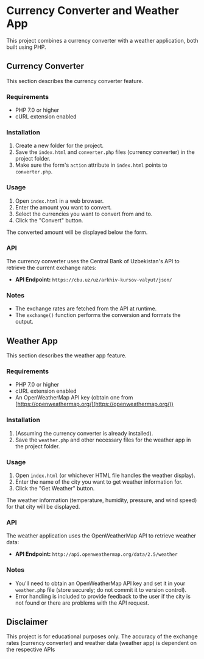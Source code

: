 # Currency Converter and Weather App

This project combines a currency converter with a weather application, both built using PHP.

## Currency Converter

This section describes the currency converter feature.

### Requirements

- PHP 7.0 or higher
- cURL extension enabled

### Installation

1. Create a new folder for the project.
2. Save the `index.html` and `converter.php` files (currency converter) in the project folder.
3. Make sure the form's `action` attribute in `index.html` points to `converter.php`.

### Usage

1. Open `index.html` in a web browser.
2. Enter the amount you want to convert.
3. Select the currencies you want to convert from and to.
4. Click the "Convert" button.

The converted amount will be displayed below the form.

### API

The currency converter uses the Central Bank of Uzbekistan's API to retrieve the current exchange rates:

- **API Endpoint:** `https://cbu.uz/uz/arkhiv-kursov-valyut/json/`

### Notes

- The exchange rates are fetched from the API at runtime.
- The `exchange()` function performs the conversion and formats the output.

## Weather App

This section describes the weather app feature.

### Requirements

- PHP 7.0 or higher
- cURL extension enabled
- An OpenWeatherMap API key (obtain one from [https://openweathermap.org/](https://openweathermap.org/))

### Installation

1.  (Assuming the currency converter is already installed).
2.  Save the `weather.php` and other necessary files for the weather app in the project folder.

### Usage

1. Open `index.html` (or whichever HTML file handles the weather display).
2. Enter the name of the city you want to get weather information for.
3. Click the "Get Weather" button.

The weather information (temperature, humidity, pressure, and wind speed) for that city will be displayed.

### API

The weather application uses the OpenWeatherMap API to retrieve weather data:

- **API Endpoint:** `http://api.openweathermap.org/data/2.5/weather`

### Notes

- You'll need to obtain an OpenWeatherMap API key and set it in your `weather.php` file (store securely; do not commit it to version control).
- Error handling is included to provide feedback to the user if the city is not found or there are problems with the API request.



## Disclaimer

This project is for educational purposes only. The accuracy of the exchange rates (currency converter) and weather data (weather app) is dependent on the respective APIs
